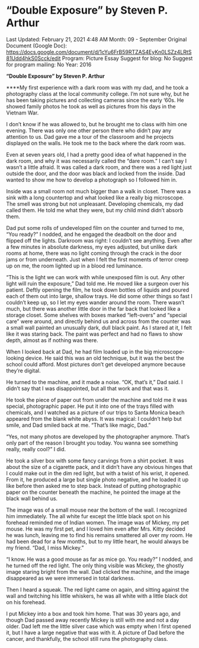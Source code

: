 # “Double Exposure” by Steven P. Arthur

Last Updated: February 21, 2021 4:48 AM
Month: 09 - September
Original Document (Google Doc): https://docs.google.com/document/d/1cYu6FrB59RTZAS4EyKn0LSZz4LRtS81Udd4hkS0Scck/edit
Program: Picture Essay
Suggest for blog: No
Suggest for program mailing: No
Year: 2016

**“Double Exposure” by Steven P. Arthur**

****My first experience with a dark room was with my dad, and he took a photography class at the local community college. I’m not sure why, but he has been taking pictures and collecting cameras since the early ‘60s. He showed family photos he took as well as pictures from his days in the Vietnam War.

I don’t know if he was allowed to, but he brought me to class with him one evening. There was only one other person there who didn’t pay any attention to us. Dad gave me a tour of the classroom and he projects displayed on the walls. He took me to the back where the dark room was.

Even at seven years old, I had a pretty good idea of what happened in the dark room, and why it was necessarily called the “dare room.” I can’t say I wasn’t a little afraid. It was called a dark room, and there was a red light just outside the door, and the door was black and locked from the inside. Dad wanted to show me how to develop a photograph so I followed him in.

Inside was a small room not much bigger than a walk in closet. There was a sink with a long countertop and what looked like a really big microscope. The smell was strong but not unpleasant. Developing chemicals, my dad called them. He told me what they were, but my child mind didn’t absorb them.

Dad put some rolls of undeveloped film on the counter and turned to me, “You ready?” I nodded, and he engaged the deadbolt on the door and flipped off the lights. Darkroom was right: I couldn’t see anything. Even after a few minutes in absolute darkness, my eyes adjusted, but unlike dark rooms at home, there was no light coming through the crack in the door jams or from underneath. Just when I felt the first moments of terror creep up on me, the room lighted up in a blood red luminance.

“This is the light we can work with while unexposed film is out. Any other light will ruin the exposure,” Dad told me. He moved like a surgeon over his patient. Deftly opening the film, he took down bottles of liquids and poured each of them out into large, shallow trays. He did some other things so fast I couldn’t keep up, so I let my eyes wander around the room. There wasn’t much, but there was another little door in the far back that looked like a storage closet. Some shelves with boxes marked “left-overs” and “special care” were around, and directly behind us and across from the counter was a small wall painted an unusually dark, dull black paint. As I stared at it, I felt like it was staring back. The paint was perfect and had no flaws to show depth, almost as if nothing was there.

When I looked back at Dad, he had film loaded up in the big microscope-looking device. He said this was an old technique, but it was the best the school could afford. Most pictures don’t get developed anymore because they’re digital.

He turned to the machine, and it made a noise. “OK, that’s it,” Dad said. I didn’t say that I was disappointed, but all that work and that was it.

He took the piece of paper out from under the machine and told me it was special, photographic paper. He put it into one of the trays filled with chemicals, and I watched as a picture of our trips to Santa Monica beach appeared from the blank white abyss. It was magical: I couldn’t help but smile, and Dad smiled back at me. “That’s like magic, Dad.”

“Yes, not many photos are developed by the photographer anymore. That’s only part of the reason I brought you today. You wanna see something really, really cool?” I did.

He took a silver box with some fancy carvings from a shirt pocket. It was about the size of a cigarette pack, and it didn’t have any obvious hinges that I could make out in the dim red light, but with a twist of his wrist, it opened. From it, he produced a large but single photo negative, and he loaded it up like before then asked me to step back. Instead of putting photographic paper on the counter beneath the machine, he pointed the image at the black wall behind us.

The image was of a small mouse near the bottom of the wall. I recognized him immediately. The all white fur except the little black spot on his forehead reminded me of Indian women. The image was of Mickey, my pet mouse. He was my first pet, and I loved him even after Mrs. Kitty decided he was lunch, leaving me to find his remains smattered all over my room. He had been dead for a few months, but to my little heart, he would always be my friend. “Dad, I miss Mickey.”

“I know. He was a good mouse as far as mice go. You ready?” I nodded, and he turned off the red light. The only thing visible was Mickey, the ghostly image staring bright from the wall. Dad clicked the machine, and the image disappeared as we were immersed in total darkness.

Then I heard a squeak. The red light came on again, and sitting against the wall and twitching his little whiskers, he was all white with a little black dot on his forehead.

I put Mickey into a box and took him home. That was 30 years ago, and though Dad passed away recently Mickey is still with me and not a day older. Dad left me the little silver case which was empty when I first opened it, but I have a large negative that was with it. A picture of Dad before the cancer, and thankfully, the school still runs the photography class.